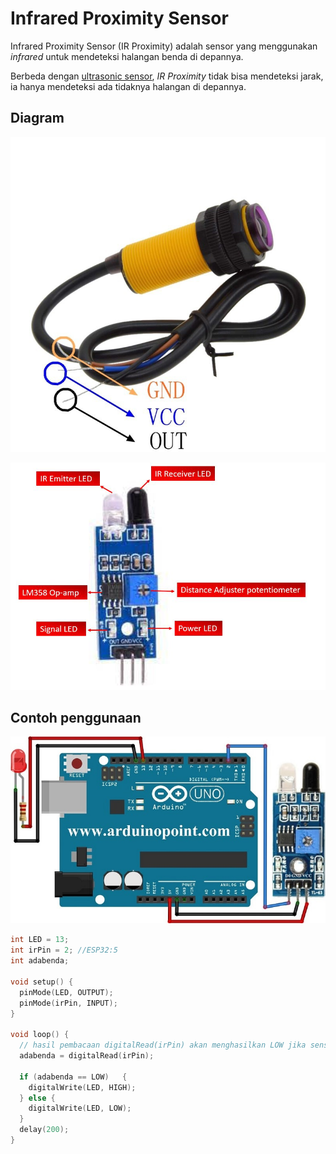 # Infrared Proximity Sensor

Infrared Proximity Sensor (IR Proximity) adalah sensor yang menggunakan _infrared_ untuk mendeteksi halangan benda di depannya.

Berbeda dengan [ultrasonic sensor](komponen-ultrasound.md), _IR Proximity_ tidak bisa mendeteksi jarak, ia hanya mendeteksi ada tidaknya halangan di depannya.

## Diagram
![](res/ir-proximity-wiring-1.jpg)

![](res/ir-proximity-wiring-2.jpg)


## Contoh penggunaan

![](res/ir-proximity-1.jpg)

```cpp
int LED = 13;
int irPin = 2; //ESP32:5
int adabenda;

void setup() {
  pinMode(LED, OUTPUT);
  pinMode(irPin, INPUT);
}

void loop() {
  // hasil pembacaan digitalRead(irPin) akan menghasilkan LOW jika sensor mendeteksi benda
  adabenda = digitalRead(irPin);
  
  if (adabenda == LOW)   {
    digitalWrite(LED, HIGH);
  } else {
    digitalWrite(LED, LOW);
  }
  delay(200);
}
```
